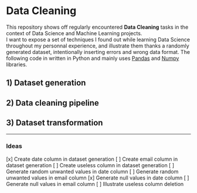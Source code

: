 # Data Cleaning

This repository shows off regularly encountered **Data Cleaning** tasks in the context of Data Science and Machine Learning projects.  
I want to expose a set of techniques I found out while learning Data Science throughout my personnal experience, and illustrate them thanks a randomly generated dataset, intentionally inserting errors and wrong data format. The following code in written in Python and mainly uses [Pandas](https://pandas.pydata.org/) and [Numpy](http://www.numpy.org/) libraries.

## 1) Dataset generation

## 2) Data cleaning pipeline

## 3) Dataset transformation

---

### Ideas

[x] Create date column in dataset generation
[ ] Create email column in dataset generation
[ ] Create useless column in dataset generation
[ ] Generate random unwanted values in date column
[ ] Generate random unwanted values in email column
[x] Generate null values in date column
[ ] Generate null values in email column
[ ] Illustrate useless column deletion
